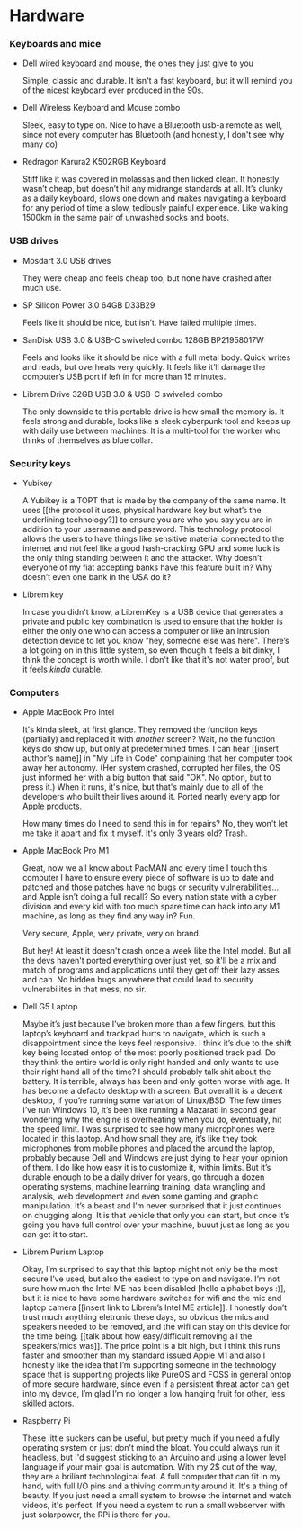 # Hardware

### Keyboards and mice
- Dell wired keyboard and mouse, the ones they just give to you
	
	Simple, classic and durable. It isn't a fast keyboard, but it will remind you of the nicest keyboard ever produced in the 90s. 

- Dell Wireless Keyboard and Mouse combo
	
	Sleek, easy to type on. Nice to have a Bluetooth usb-a remote as well, since not every computer has Bluetooth (and honestly, I don't see why many do)

- Redragon Karura2 K502RGB Keyboard

	Stiff like it was covered in molassas and then licked clean. It honestly wasn’t cheap, but doesn’t hit any midrange standards at all. It’s clunky as a daily keyboard, slows one down and makes navigating a keyboard for any period of time a slow, tediously painful experience. Like walking 1500km in the same pair of unwashed socks and boots.

### USB drives

- Mosdart 3.0 USB drives

	They were cheap and feels cheap too, but none have crashed after much use.

- SP Silicon Power 3.0 64GB D33B29

	Feels like it should be nice, but isn’t. Have failed multiple times.

- SanDisk USB 3.0 & USB-C swiveled combo 128GB BP21958017W

	Feels and looks like it should be nice with a full metal body. Quick writes and reads, but overheats very quickly. It feels like it’ll damage the computer’s USB port if left in for more than 15 minutes.

- Librem Drive 32GB USB 3.0 & USB-C swiveled combo

	The only downside to this portable drive is how small the memory is. It feels strong and durable, looks like a sleek cyberpunk tool and keeps up with daily use between machines. It is a multi-tool for the worker who thinks of themselves as blue collar. 


### Security keys

- Yubikey

	A Yubikey is a TOPT that is made by the company of the same name. It uses [[the protocol it uses, physical hardware key but what’s the underlining technology?]] to ensure you are who you say you are in addition to your username and password. This technology protocol allows the users to have things like sensitive material connected to the internet and not feel like a good hash-cracking GPU and some luck is the only thing standing between it and the attacker. Why doesn’t everyone of my fiat accepting banks have this feature built in? Why doesn’t even one bank in the USA do it?

- Librem key

	In case you didn't know, a LibremKey is a USB device that generates a private and public key combination is used to ensure that the holder is either the only one who can access a computer or like an intrusion detection device to let you know "hey, someone else was here". There’s a lot going on in this little system, so even though it feels a bit dinky, I think the concept is worth while. I don't like that it's not water proof, but it feels _kinda_ durable. 

### Computers
 
- Apple MacBook Pro Intel

	It's kinda sleek, at first glance. They removed the function keys (partially) and replaced it with _another_ screen? Wait, no the function keys do show up, but only at predetermined times. I can hear [[insert author's name]] in "My Life in Code" complaining that her computer took away her autonomy. (Her system crashed, corrupted her files, the OS just informed her with a big button that said "OK". No option, but to press it.) When it runs, it's nice, but that's mainly due to all of the developers who built their lives around it. Ported nearly every app for Apple products.  

	How many times do I need to send this in for repairs? No, they won't let me take it apart and fix it myself. It's only 3 years old? Trash.

- Apple MacBook Pro M1

	Great, now we all know about PacMAN and every time I touch this computer I have to ensure every piece of software is up to date and patched and those patches have no bugs or security vulnerabilities... and Apple isn't doing a full recall? So every nation state with a cyber division and every kid with too much spare time can hack into any M1 machine, as long as they find any way in? Fun.

	Very secure, Apple, very private, very on brand.

	But hey! At least it doesn't crash once a week like the Intel model. But all the devs haven't ported everything over just yet, so it'll be a mix and match of programs and applications until they get off their lazy asses and can. No hidden bugs anywhere that could lead to security vulnerabilites in that mess, no sir.   

- Dell G5 Laptop

	Maybe it’s just because I’ve broken more than a few fingers, but this laptop’s keyboard and trackpad hurts to navigate, which is such a disappointment since the keys feel responsive. I think it’s due to the shift key being located ontop of the most poorly positioned track pad. Do they think the entire world is only right handed and only wants to use their right hand all of the time? I should probably talk shit about the battery. It is terrible, always has been and only gotten worse with age. It has become a defacto desktop with a screen. 
	But overall it is a decent desktop, if you’re running some variation of Linux/BSD. The few times I’ve run Windows 10, it’s been like running a Mazarati in second gear wondering why the engine is overheating when you do, eventually, hit the speed limit.
	I was surprised to see how many microphones were located in this laptop. And how small they are, it’s like they took microphones from mobile phones and placed the around the laptop, probably because Dell and Windows are just dying to hear your opinion of them. I do like how easy it is to customize it, within limits. 
	But it’s durable enough to be a daily driver for years, go through a dozen operating systems, machine learning training, data wrangling and analysis, web development and even some gaming and graphic manipulation. It’s a beast and I’m never surprised that it just continues on chugging along. It is that vehicle that only you can start, but once it’s going you have full control over your machine, buuut just as long as you can get it to start.

- Librem Purism Laptop 

	Okay, I’m surprised to say that this laptop might not only be the most secure I’ve used, but also the easiest to type on and navigate. I’m not sure how much the Intel ME has been disabled [hello alphabet boys :)], but it is nice to have some hardware switches for wifi and the mic and laptop camera [[insert link to Librem’s Intel ME article]]. I honestly don’t trust much anything eletronic these days, so obvious the mics and speakers needed to be removed, and the wifi can stay on this device for the time being. [[talk about how easy/difficult removing all the speakers/mics was]]. The price point is a bit high, but I think this runs faster and smoother than my standard issued Apple M1 and also I honestly like the idea that I’m supporting someone in the technology space that is supporting projects like PureOS and FOSS in general ontop of more secure hardware, since even if a persistent threat actor can get into my device, I’m glad I’m no longer a low hanging fruit for other, less skilled actors.

- Raspberry Pi

	These little suckers can be useful, but pretty much if you need a fully operating system or just don't mind the bloat. You could always run it headless, but I'd suggest sticking to an Arduino and using a lower level language if your main goal is automation. With my 2$ out of the way, they are a briliant technological feat. A full computer that can fit in my hand, with full I/O pins and a thiving community around it. It's a thing of beauty. If you just need a small system to browse the internet and watch videos, it's perfect. If you need a system to run a small webserver with just solarpower, the RPi is there for you.